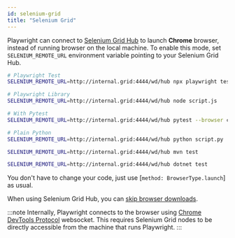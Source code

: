 ```yaml
---
id: selenium-grid
title: "Selenium Grid"
---
```


Playwright can connect to [Selenium Grid Hub](https://www.selenium.dev/documentation/grid/) to launch **Chrome** browser, instead of running browser on the local machine. To enable this mode, set `SELENIUM_REMOTE_URL` environment variable pointing to your Selenium Grid Hub.

```bash js
# Playwright Test
SELENIUM_REMOTE_URL=http://internal.grid:4444/wd/hub npx playwright test

# Playwright Library
SELENIUM_REMOTE_URL=http://internal.grid:4444/wd/hub node script.js
```

```bash python
# With Pytest
SELENIUM_REMOTE_URL=http://internal.grid:4444/wd/hub pytest --browser chromium

# Plain Python
SELENIUM_REMOTE_URL=http://internal.grid:4444/wd/hub python script.py
```

```bash java
SELENIUM_REMOTE_URL=http://internal.grid:4444/wd/hub mvn test
```

```bash csharp
SELENIUM_REMOTE_URL=http://internal.grid:4444/wd/hub dotnet test
```

You don't have to change your code, just use [`method: BrowserType.launch`] as usual.

When using Selenium Grid Hub, you can [skip browser downloads](./browsers.md#skip-browser-downloads).

:::note
Internally, Playwright connects to the browser using [Chrome DevTools Protocol](https://chromedevtools.github.io/devtools-protocol/) websocket. This requires Selenium Grid nodes to be directly accessible from the machine that runs Playwright.
:::
